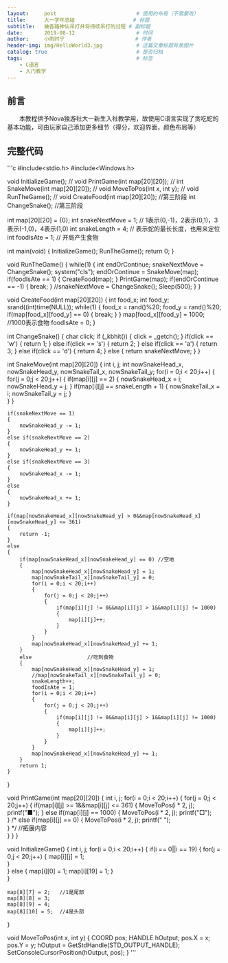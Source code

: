 ```yaml
---
layout:     post                          # 使用的布局（不需要改）
title:      大一学年总结                   # 标题 
subtitle:   被各路神仙吊打并将持续吊打的过程 # 副标题
date:       2019-08-12                    # 时间
author:     小雨时宁                       # 作者
header-img: img/HelloWorld3.jpg           # 这篇文章标题背景图片
catalog: true                             # 是否归档
tags:                                     # 标签
    - C语言
    - 入门教学
---
```


## 前言

&emsp;&emsp;本教程供予Nova独游社大一新生入社教学用，故使用C语言实现了贪吃蛇的基本功能，可由玩家自己添加更多细节（得分，欢迎界面，颜色布局等）

## 完整代码

'''c
#include<stdio.h>
#include<Windows.h>
 
 void InitializeGame();            // 
 void PrintGame(int map[20][20]);  // 
 int SnakeMove(int map[20][20]);   // 
 void MoveToPos(int x, int y);     // 
 void RunTheGame();                // 
 void CreateFood(int map[20][20]); //第三阶段 
 int ChangeSnake();                //第三阶段 
 
 int map[20][20] = {0};
 int snakeNextMove = 1; // 1表示(0,-1)，2表示(0,1)，3表示(-1,0)，4表示(1,0) 
 int snakeLength = 4;   // 表示蛇的最长长度，也用来定位 
 int foodIsAte = 1;     // 开局产生食物 

 int main(void)
 {
 	InitializeGame();
 	RunTheGame();
 	return 0;
 }
 
 void RunTheGame()
 {
 	while(1)
 	{
 		int endOrContinue;
 		snakeNextMove = ChangeSnake();
 		system("cls");
 		endOrContinue = SnakeMove(map);
 		if(foodIsAte == 1)
 		{
 			CreateFood(map);
		}
		PrintGame(map);
		if(endOrContinue == -1)
		{
			break;
		}
		//snakeNextMove = ChangeSnake();
		Sleep(500);	
	}
 }
 
 void CreateFood(int map[20][20])
 {
 	int food_x;
 	int food_y;
 	srand((int)time(NULL));
 	while(1)
 	{
 		food_x = rand()%20;
 		food_y = rand()%20;
 		if(map[food_x][food_y] == 0)
 		{
 			break;
		}
	}
	map[food_x][food_y] = 1000;        //1000表示食物 
	foodIsAte = 0;
 }
 
 
 int ChangeSnake()
 {
 	char click;
 	if (_kbhit())
	{
		click = _getch();
	}
	if(click == 'w')
	{
		return 1;
	}
	else if(click == 's')
	{
		return 2;
	}
	else if(click == 'a')
	{
		return 3;
	}
	else if(click == 'd')
	{
		return 4;
	}
	else 
	{
		return snakeNextMove;
	}
 } 
 
 int SnakeMove(int map[20][20])
 {
 	int i, j;
 	int nowSnakeHead_x, nowSnakeHead_y, nowSnakeTail_x, nowSnakeTail_y;
	for(i = 0;i < 20;i++)
	{
		for(j = 0;j < 20;j++)
		{
			if(map[i][j] == 2)
			{
				nowSnakeHead_x = i;
				nowSnakeHead_y = j;	
			}
			if(map[i][j] == snakeLength + 1)
			{
				nowSnakeTail_x = i;
				nowSnakeTail_y = j;
			}	
		} 
	}
	
	if(snakeNextMove == 1)
	{
		nowSnakeHead_y -= 1;
	}
	else if(snakeNextMove == 2)
	{
		nowSnakeHead_y += 1;
	}
	else if(snakeNextMove == 3)
	{
		nowSnakeHead_x -= 1;
	}
	else
	{
		nowSnakeHead_x += 1;
	}
	
	if(map[nowSnakeHead_x][nowSnakeHead_y] > 0&&map[nowSnakeHead_x][nowSnakeHead_y] <= 361)
	{
		return -1;	
	}
	else
	{
		if(map[nowSnakeHead_x][nowSnakeHead_y] == 0) //空地
		{
			map[nowSnakeHead_x][nowSnakeHead_y] = 1;
			map[nowSnakeTail_x][nowSnakeTail_y] = 0;
			for(i = 0;i < 20;i++)
			{
				for(j = 0;j < 20;j++)
				{
					if(map[i][j] != 0&&map[i][j] > 1&&map[i][j] != 1000)
					{
						map[i][j]++;
					}
				}
			}
			map[nowSnakeHead_x][nowSnakeHead_y] += 1;
		} 
		else                  //吃到食物 
		{
			map[nowSnakeHead_x][nowSnakeHead_y] = 1;
			//map[nowSnakeTail_x][nowSnakeTail_y] = 0;
			snakeLength++; 
			foodIsAte = 1;
			for(i = 0;i < 20;i++)
			{
				for(j = 0;j < 20;j++)
				{
					if(map[i][j] != 0&&map[i][j] > 1&&map[i][j] != 1000)
					{
						map[i][j]++;
					}
				}
			}
			map[nowSnakeHead_x][nowSnakeHead_y] += 1;
		} 
		return 1;
	}		
 } 
 
 void PrintGame(int map[20][20])
 {
 	int i, j;
 	for(i = 0;i < 20;i++)
 	{
 		for(j = 0;j < 20;j++)
		{
			if(map[i][j] >= 1&&map[i][j] <= 361)
			{
				MoveToPos(i * 2, j);
				printf("■"); 
			}
			else if(map[i][j] == 1000)
			{
				MoveToPos(i * 2, j);
				printf("□");	
			} 
			/*
			else if(map[i][j] == 0)
			{
				MoveToPos(i * 2, j);
				printf("  ");	
			} 
			*/
			//拓展内容	
		}
	}
 }
 
 void InitializeGame()
 {
 	int i, j;
 	for(i = 0;i < 20;i++)
 	{
 		if(i == 0||i == 19)
 		{
 			for(j = 0;j < 20;j++)
			{
				map[i][j] = 1;	 	
			}	
		}
		else
		{
			map[i][0] = 1;
			map[i][19] = 1;
		} 		
	}
	
	map[8][7] = 2;   //1是尾部 
	map[8][8] = 3;
	map[8][9] = 4;
	map[8][10] = 5;  //4是头部 
 }
 
 void MoveToPos(int x, int y)
 {
	COORD pos;
	HANDLE hOutput;
	pos.X = x;
	pos.Y = y;
	hOutput = GetStdHandle(STD_OUTPUT_HANDLE);
	SetConsoleCursorPosition(hOutput, pos);
 }
'''
